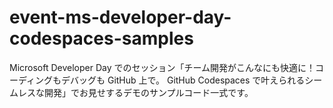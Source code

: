 # event-ms-developer-day-codespaces-samples

Microsoft Developer Day でのセッション「チーム開発がこんなにも快適に！コーディングもデバッグも GitHub 上で。 GitHub Codespaces で叶えられるシームレスな開発」でお見せするデモのサンプルコード一式です。
